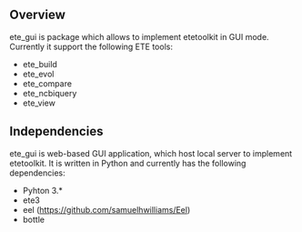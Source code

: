 ## Overview
ete_gui is package which allows to implement etetoolkit in GUI mode. Currently it support the following ETE tools:

- ete_build
- ete_evol
- ete_compare
- ete_ncbiquery
- ete_view

## Independencies
ete_gui is web-based GUI application, which host local server to implement etetoolkit. It is written in Python and currently has the following dependencies:
- Pyhton 3.*
- ete3
- eel (https://github.com/samuelhwilliams/Eel)
- bottle
